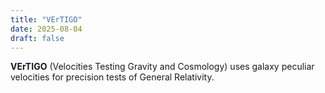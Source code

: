 ```yaml
---
title: "VErTIGO"
date: 2025-08-04
draft: false
---
```


**VErTIGO** (Velocities Testing Gravity and Cosmology) uses galaxy peculiar velocities for precision tests of General Relativity.
